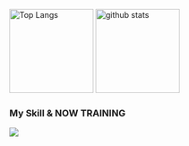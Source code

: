 <img alt="Top Langs" height="150px" src="https://github-readme-stats.vercel.app/api/top-langs/?username=mtokna7&layout=compact&count_private=true&show_icons=true&theme=tokyonight" />  <img alt="github stats" height="150px" src="https://github-readme-stats.vercel.app/api?username=mtokna7&count_private=true&show_icons=true&show_icons=true&theme=tokyonight" />

### My Skill & NOW TRAINING
<img src="https://skillicons.dev/icons?i=html,css,js,ruby,rails,tailwind,vue,github,vscode,docker,figma" /> <br /><br />
